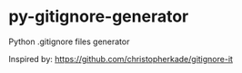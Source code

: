 # py-gitignore-generator
Python .gitignore files generator

Inspired by: https://github.com/christopherkade/gitignore-it
